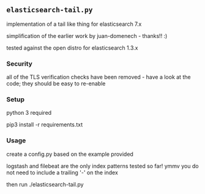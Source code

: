 ## `elasticsearch-tail.py`

implementation of a tail like thing for elasticsearch 7.x

simplification of the earlier work by juan-domenech - thanks!! :) 

tested against the open distro for elasticsearch 1.3.x

### Security

all of the TLS verification checks have been removed - have a look at the code; they should be easy to re-enable

### Setup

python 3 required

pip3 install -r requirements.txt

### Usage

create a config.py based on the example provided

logstash and filebeat are the only index patterns tested so far! ymmv
you do not need to include a trailing '-' on the index

then run ./elasticsearch-tail.py

